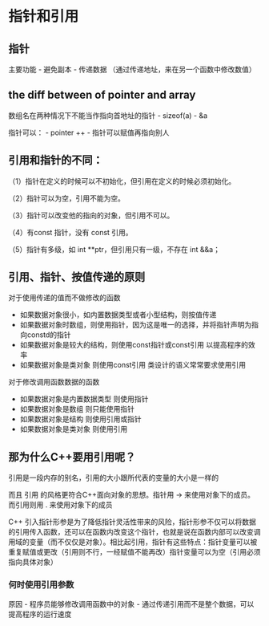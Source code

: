 # 指针和引用 
## 指针 
主要功能
    - 避免副本
    - 传递数据 （通过传递地址，来在另一个函数中修改数值）

    
## the diff between of pointer and array 
数组名在两种情况下不能当作指向首地址的指针
    - sizeof(a)
    - &a 

指针可以：
    - pointer ++ 
    - 指针可以赋值再指向别人



## 引用和指针的不同：
（1）指针在定义的时候可以不初始化，但引用在定义的时候必须初始化。

（2）指针可以为空，引用不能为空。

（3）指针可以改变他的指向的对象，但引用不可以。

（4）有const 指针，没有 const 引用。

（5）指针有多级，如 int **ptr，但引用只有一级，不存在 int &&a；

## 引用、指针、按值传递的原则
对于使用传递的值而不做修改的函数
- 如果数据对象很小，如内置数据类型或者小型结构，则按值传递 
- 如果数据对象时数组，则使用指针，因为这是唯一的选择，并将指针声明为指向constd的指针
- 如果数据对象是较大的结构，则使用const指针或const引用 以提高程序的效率 
- 如果数据对象是类对象 则使用const引用 类设计的语义常常要求使用引用 

对于修改调用函数数据的函数 
- 如果数据对象是内置数据类型 则使用指针 
- 如果数据对象是数组 则只能使用指针 
- 如果数据对象是结构 则使用引用或指针 
- 如果数据对象是类对象 则使用引用 

## 那为什么C++要用引用呢？

引用是一段内存的别名，引用的大小跟所代表的变量的大小是一样的

而且 引用 的风格更符合C++面向对象的思想。指针用 -> 来使用对象下的成员。而引用则用 . 来使用对象下的成员

C++ 引入指针形参是为了降低指针灵活性带来的风险，指针形参不仅可以将数据的引用传入函数，还可以在函数内改变这个指针，也就是说在函数内部可以改变调用域的变量（而不仅仅是对象）。相比起引用，指针有这些特点：指针变量可以被重复赋值或更改（引用则不行，一经赋值不能再改）指针变量可以为空（引用必须指向具体对象）

### 何时使用引用参数 
原因
    - 程序员能够修改调用函数中的对象 
    - 通过传递引用而不是整个数据，可以提高程序的运行速度 




